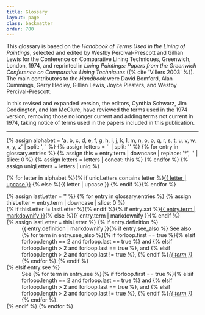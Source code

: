 ```yaml
---
title: Glossary
layout: page
class: backmatter
order: 700
---
```


This glossary is based on the *Handbook of Terms Used in the Lining of Paintings*, selected and edited by Westby Percival-Prescott and Gillian Lewis for the Conference on Comparative Lining Techniques, Greenwich, London, 1974, and reprinted in *Lining Paintings: Papers from the Greenwich Conference on Comparative Lining Techniques* ({% cite 'Villers 2003' %}). The main contributors to the *Handbook* were David Bomford, Alan Cummings, Gerry Hedley, Gillian Lewis, Joyce Plesters, and Westby Percival-Prescott.

In this revised and expanded version, the editors, Cynthia Schwarz, Jim Coddington, and Ian McClure, have reviewed the terms used in the 1974 version, removing those no longer current and adding terms not current in 1974, taking notice of terms used in the papers included in this publication.

---

{% assign alphabet = 'a, b, c, d, e, f, g, h, i, j, k, l, m, n, o, p, q, r, s, t, u, v, w, x, y, z' | split: ', ' %}
{% assign letters = '' | split: '' %}
{% for entry in glossary.entries %}
{% assign this = entry.term | downcase | replace: '*', '' | slice: 0 %}
{% assign letters = letters | concat: this %}
{% endfor %}
{% assign uniqLetters = letters | uniq %}
<div class="glossary-navigation">
{% for letter in alphabet %}{% if uniqLetters contains letter %}<a href="#{{ letter }}" >{{ letter | upcase }}</a> {% else %}<span>{{ letter | upcase }}</span> {% endif %}{% endfor %}
</div>

<dl class="glossary-list">
{% assign lastLetter = '' %}
{% for entry in glossary.entries %}
{% assign thisLetter = entry.term | downcase | slice: 0 %}
<dt id="#{{ entry.term | downcase | replace: ' ', '-' }}">{% if thisLetter != lastLetter %}<span id='#{{ thisLetter }}'></span>{% endif %}{% if entry.aat %}<a href="http://vocab.getty.edu/page/aat/{{ entry.aat }}" target="_blank">{{ entry.term | markdownify }}</a>{% else %}{{ entry.term | markdownify }}{% endif %}</dt>
{% assign lastLetter = thisLetter %}
{% if entry.definition %}
<dd>{{ entry.definition | markdownify }}{% if entry.see_also %} See also {% for term in entry.see_also %}{% if forloop.first == true %}{% elsif forloop.length == 2 and forloop.last == true %} and {% elsif forloop.length > 2 and forloop.last == true %}, and {% elsif forloop.length > 2 and forloop.last != true %}, {% endif %}<a href="#{{ term | downcase | replace: ' ', '-' }}"><em>{{ term }}</em></a>{% endfor %}.{% endif %}</dd>
{% elsif entry.see %}
<dd>See {% for term in entry.see %}{% if forloop.first == true %}{% elsif forloop.length == 2 and forloop.last == true %} and {% elsif forloop.length > 2 and forloop.last == true %}, and {% elsif forloop.length > 2 and forloop.last != true %}, {% endif %}<a href="#{{ term | downcase | replace: ' ', '-' }}"><em>{{ term }}</em></a>{% endfor %}.</dd>
{% endif %}
{% endfor %}
</dl>



